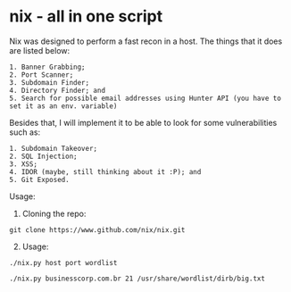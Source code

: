 # nix - all in one script

Nix was designed to perform a fast recon in a host. The things that it does are listed below:

    1. Banner Grabbing;
    2. Port Scanner;
    3. Subdomain Finder;
    4. Directory Finder; and
    5. Search for possible email addresses using Hunter API (you have to set it as an env. variable)

Besides that, I will implement it to be able to look for some vulnerabilities such as:

    1. Subdomain Takeover;
    2. SQL Injection;
    3. XSS;
    4. IDOR (maybe, still thinking about it :P); and
    5. Git Exposed.

Usage:

1. Cloning the repo:

```git clone https://www.github.com/nix/nix.git```

2. Usage:

```./nix.py host port wordlist```

```./nix.py businesscorp.com.br 21 /usr/share/wordlist/dirb/big.txt```

